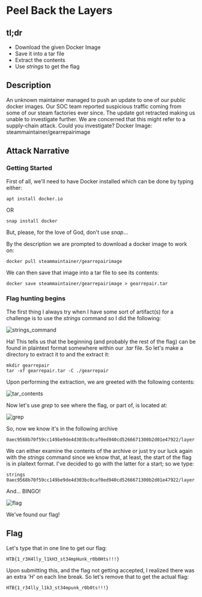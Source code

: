 # Peel Back the Layers

## tl;dr
- Download the given Docker Image
- Save it into a tar file
- Extract the contents
- Use *strings* to get the flag

## Description
An unknown maintainer managed to push an update to one of our public docker images. Our SOC team reported suspicious traffic coming from some of our steam factories ever since. The update got retracted making us unable to investigate further. We are concerned that this might refer to a supply-chain attack. Could you investigate? Docker Image: steammaintainer/gearrepairimage

## Attack Narrative

### Getting Started
First of all, we'll need to have Docker installed which can be done by typing either:
```
apt install docker.io
```
OR
```
snap install docker
```
But, please, for the love of God, don't use *snap*...

By the description we are prompted to download a docker image to work on:
```
docker pull steammaintainer/gearrepairimage
```
We can then save that image into a tar file to see its contents:
```
docker save steammaintainer/gearrepairimage > gearrepair.tar
```

### Flag hunting begins
The first thing I always try when I have some sort of artifact(s) for a challenge is to use the *strings* command so I did the following:

![strings_command](https://i.imgur.com/DtkRXqf.png)

Ha! This tells us that the beginning (and probably the rest of the flag) can be found in plaintext format somewhere within our *.tar* file. So let's make a directory to extract it to and the extract it:
```
mkdir gearrepair
tar -xf gearrepair.tar -C ./gearrepair
```
Upon performing the extraction, we are greeted with the following contents:

![tar_contents](https://i.imgur.com/OFLPLl2.png)

Now let's use *grep* to see where the flag, or part of, is located at:

![grep](https://i.imgur.com/TsfA5lw.png) 

So, now we know it's in the following archive 
```
0aec9568b70f59cc149be9de4d303bc0caf0ed940cd5266671300b2d01e47922/layer.tar
```
We can either examine the contents of the archive or just try our luck again with the *strings* command since we know that, at least, the start of the flag is in plaitext format. I've decided to go with the latter for a start; so we type:
```
strings 0aec9568b70f59cc149be9de4d303bc0caf0ed940cd5266671300b2d01e47922/layer.tar
```
And... BINGO!

![flag](https://i.imgur.com/jjxwvyf.png)

We've found our flag!

## Flag
Let's type that in one line to get our flag:
```
HTB{1_r3H4lly_l1kH3_st34mpHunk_r0b0Hts!!!}
```
Upon submitting this, and the flag not getting accepted, I realized there was an extra *'H'* on each line break. So let's remove that to get the actual flag:
```
HTB{1_r34lly_l1k3_st34mpunk_r0b0ts!!!}
```